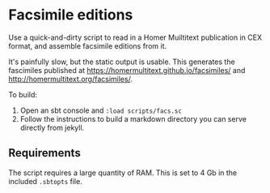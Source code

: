 # Facsimile editions


Use a quick-and-dirty script to read in a Homer Muiltitext publication in CEX format, and assemble facsimile editions from it.

It's painfully slow, but the static output is usable.  This generates the fascimiles published at <https://homermultitext.github.io/facsimiles/> and <http://homermultitext.org/facsimiles/>.

To build:

1.  Open an sbt console and `:load scripts/facs.sc`
2.  Follow the instructions to build a markdown directory you can serve directly from jekyll.


## Requirements

The script requires a large quantity of RAM.  This is set to 4 Gb in the included `.sbtopts` file.
